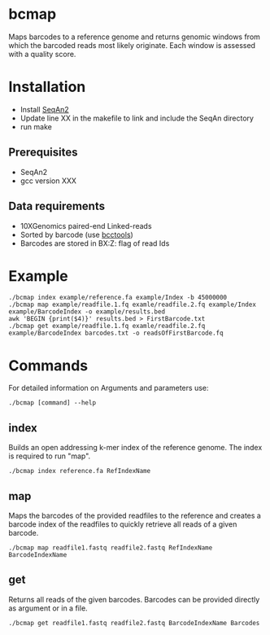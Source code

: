 # bcmap
Maps barcodes to a reference genome and returns genomic windows from which the barcoded reads most likely originate. Each window is assessed with a quality score.

# Installation
- Install [SeqAn2](https://seqan.readthedocs.io/en/master/Infrastructure/Use/Install.html#infra-use-install)
- Update line XX in the makefile to link and include the SeqAn directory
- run make

## Prerequisites
- SeqAn2
- gcc version XXX

## Data requirements
- 10XGenomics paired-end Linked-reads
- Sorted by barcode (use [bcctools](https://github.com/kehrlab/bcctools))
- Barcodes are stored in BX:Z: flag of read Ids

# Example 
    ./bcmap index example/reference.fa example/Index -b 45000000
    ./bcmap map example/readfile.1.fq examle/readfile.2.fq example/Index example/BarcodeIndex -o example/results.bed
    awk 'BEGIN {print($4)}' results.bed > FirstBarcode.txt
    ./bcmap get example/readfile.1.fq examle/readfile.2.fq example/BarcodeIndex barcodes.txt -o readsOfFirstBarcode.fq


# Commands
For detailed information on Arguments and parameters use:

    ./bcmap [command] --help

## index
Builds an open addressing k-mer index of the reference genome. The index is required to run "map".

    ./bcmap index reference.fa RefIndexName

## map
Maps the barcodes of the provided readfiles to the reference and creates a barcode index of the readfiles to quickly retrieve all reads of a given barcode.

    ./bcmap map readfile1.fastq readfile2.fastq RefIndexName BarcodeIndexName

## get
Returns all reads of the given barcodes. Barcodes can be provided directly as argument or in a file.

    ./bcmap get readfile1.fastq readfile2.fastq BarcodeIndexName Barcodes
 
